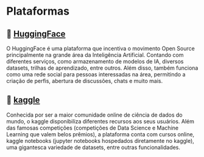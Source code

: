 # Plataformas

<!-- ## 📁 [codecademy](https://www.codecademy.com/catalog)


## 📁 [coursera](https://www.coursera.org/)


## 📁 [freecodecamp](https://www.freecodecamp.org/)


## 📁 [Google for Developers](https://developers.google.com/learn?hl=pt-br) -->


## 📁 [HuggingFace](https://huggingface.co/)
O HuggingFace é uma plataforma que incentiva o movimento Open Source  principalmente na grande área da Inteligência Artificial. Contando com diferentes serviços, como armazenamento de modelos de IA, diversos datasets, trilhas de aprendizado, entre outros. Além disso, também funciona como uma rede social para pessoas interessadas na área, permitindo a criação de perfis, abertura de discussões, chats e muito mais.


<!-- ## 📁 [IBM SkillsBuild](https://students.yourlearning.ibm.com/) -->


## 📁 [kaggle](https://www.kaggle.com/)
Conhecida por ser a maior comunidade online de ciência de dados do mundo, o kaggle disponibiliza diferentes recursos aos seus usuários. Além das famosas competições (competições de Data Science e Machine Learning que valem belos prêmios), a plataforma conta com cursos online, kaggle notebooks (jupyter notebooks hospedados diretamente no kaggle), uma gigantesca variedade de datasets, entre outras funcionalidades.

<!-- ## 📁 [Microsoft Learn](https://learn.microsoft.com/pt-br/training/browse/) -->







